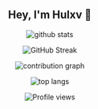 <div align='center'>

## Hey, I'm Hulxv 👋

![github stats](https://github-readme-stats.vercel.app/api?username=Hulxv&show_icons=true&theme=gotham)

![GitHub Streak](http://github-readme-streak-stats.herokuapp.com?user=Hulxv&theme=gotham&hide_border=true&date_format=M%20j%5B%2C%20Y%5D)

![contribution graph](https://activity-graph.herokuapp.com/graph?username=Hulxv&theme=gotham)

![top langs](https://github-readme-stats.vercel.app/api/top-langs/?username=Hulxv&layout=compact&theme=gotham&show_icons=true)


![Profile views](https://gpvc.arturio.dev/Hulxv)

</div>
